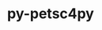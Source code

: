 ---
title: "py-petsc4py"
layout: cache
categories: [package, v0.18.1]
meta: {"versions": ["3.17.1"], "compilers": ["gcc@=7.5.0"], "oss": ["ubuntu18.04"], "platforms": ["linux"], "targets": ["x86_64"], "stacks": ["e4s", "root"], "num_specs": 1, "num_specs_by_stack": {"root": 1, "e4s": 1}}
spec_details: [{"hash": "v4o6jxdnvlppeamhn3w6zne5fohg3vga", "compiler": "gcc@=7.5.0", "versions": ["3.17.1"], "os": "ubuntu18.04", "platform": "linux", "target": "x86_64", "variants": ["+mpi", "patches=d344e0e"], "stacks": ["root", "e4s"], "size": "-", "tarball": "https://binaries.spack.io/releases/v0.18.1/build_cache/linux-ubuntu18.04-x86_64/gcc-7.5.0/py-petsc4py-3.17.1/linux-ubuntu18.04-x86_64-gcc-7.5.0-py-petsc4py-3.17.1-v4o6jxdnvlppeamhn3w6zne5fohg3vga.spack"}]
---